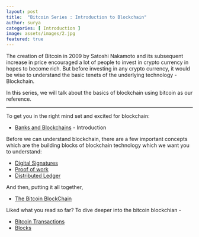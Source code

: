 ```yaml
---
layout: post
title:  "Bitcoin Series : Introduction to Blockchain"
author: surya
categories: [ Introduction ]
image: assets/images/2.jpg
featured: true
---
```


The creation of Bitcoin in 2009 by Satoshi Nakamoto and its subsequent increase in price encouraged a lot of people to invest in crypto currency in hopes to become rich. But before investing in any crypto currency, it would be wise to understand the basic tenets of the underlying technology - Blockchain.

In this series, we will talk about the basics of blockchain using bitcoin as our reference.

---

To get you in the right mind set and excited for blockchain:

* [Banks and Blockchains](https://blockchainiseasy.github.io/banks-and-blockchains/) - Introduction 

Before we can understand blockchain, there are a few important concepts which are the building blocks of blockchain technology which we want you to understand:

* [Digital Signatures](https://blockchainiseasy.github.io/digital-signature/)
* [Proof of work](https://blockchainiseasy.github.io/proof-of-work/)
* [Distributed Ledger](https://blockchainiseasy.github.io/distributed-ledger/)

And then, putting it all together,
* [The Bitcoin BlockChain](https://blockchainiseasy.github.io/the-bitcoin-blockchain/)

Liked what you read so far? To dive deeper into the bitcoin blockchian - 
* [Bitcoin Transactions](https://blockchainiseasy.github.io/bitcoin-transactions/)
* [Blocks](https://blockchainiseasy.github.io/blocks/)
